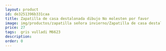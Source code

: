 ```yaml
---
layout: product
id: de3251396b331caa
title: Zapatilla de casa destalonada dibujo No molesten por favor
image: img/productos/zapatilla señora invierno/Zapatilla de casa destalonada dibujo No molesten por favor=27= gris vulladi M6623.webp
price: 27
tags:  gris vulladi M6623
description: 
order: 0
---
```

